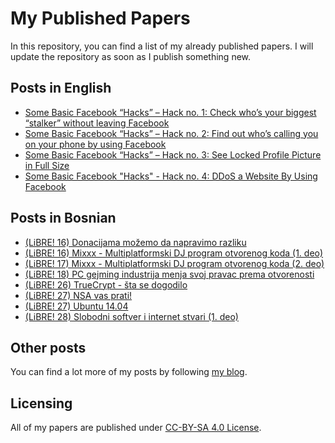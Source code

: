 # My Published Papers

In this repository, you can find a list of my already published papers. I will update the repository as soon as I publish something new.

## Posts in English

* [Some Basic Facebook “Hacks” – Hack no. 1: Check who’s your biggest “stalker” without leaving Facebook](https://github.com/aleksandar-todorovic/my-published-papers/blob/master/en/01%20Check%20Who%27s%20Your%20Biggest%20%22Stalker%22%20Without%20Leaving%20Facebook.md)
* [Some Basic Facebook “Hacks” – Hack no. 2: Find out who’s calling you on your phone by using Facebook](https://github.com/aleksandar-todorovic/my-published-papers/blob/master/en/02%20Find%20Out%20Who%27s%20Calling%20You%20on%20Your%20Phone%20by%20Using%20Facebook.md)
* [Some Basic Facebook “Hacks” – Hack no. 3: See Locked Profile Picture in Full Size](https://github.com/aleksandar-todorovic/my-published-papers/blob/master/en/03%20See%20Locked%20Profile%20Picture%20in%20Full%20Size.md)
* [Some Basic Facebook "Hacks" - Hack no. 4: DDoS a Website By Using Facebook](https://github.com/aleksandar-todorovic/my-published-papers/blob/master/en/04%20DDoS%20a%20Website%20By%20Using%20Facebook.md)

## Posts in Bosnian

* [(LiBRE! 16) Donacijama možemo da napravimo razliku](https://github.com/aleksandar-todorovic/my-published-papers/tree/master/bs)
* [(LiBRE! 16) Mixxx - Multiplatformski DJ program otvorenog koda (1. deo)](https://github.com/aleksandar-todorovic/my-published-papers/tree/master/bs)
* [(LiBRE! 17) Mixxx - Multiplatformski DJ program otvorenog koda (2. deo)](https://github.com/aleksandar-todorovic/my-published-papers/tree/master/bs)
* [(LiBRE! 18) PC gejming industrija menja svoj pravac prema otvorenosti](https://github.com/aleksandar-todorovic/my-published-papers/tree/master/bs)
* [(LiBRE! 26) TrueCrypt - šta se dogodilo](https://github.com/aleksandar-todorovic/my-published-papers/tree/master/bs)
* [(LiBRE! 27) NSA vas prati!](https://github.com/aleksandar-todorovic/my-published-papers/tree/master/bs)
* [(LiBRE! 27) Ubuntu 14.04](https://github.com/aleksandar-todorovic/my-published-papers/tree/master/bs)
* [(LiBRE! 28) Slobodni softver i internet stvari (1. deo)](https://github.com/aleksandar-todorovic/my-published-papers/tree/master/bs)

## Other posts

You can find a lot more of my posts by following [my blog](https://aleksandartodorovic.wordpress.com/).

## Licensing

All of my papers are published under [CC-BY-SA 4.0 License](http://creativecommons.org/licenses/by-sa/4.0/).
